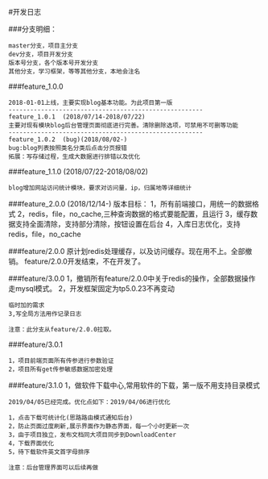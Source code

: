 #开发日志

###分支明细：

	master分支，项目主分支
	dev分支，项目开发分支
	版本号分支，各个版本号开发分支
	其他分支，学习框架，等等其他分支，本地会注名

###feature_1.0.0

	2018-01-01上线，主要实现blog基本功能。为此项目第一版
	------------------------------------------------------
	feature_1.0.1  (2018/07/14-2018/07/22)
    主要对现有模块blog后台管理页面彻底进行完善。清除删除选项，可禁用不可删等功能
	------------------------------------------------------
	feature_1.0.2  (bug)(2018/08/02-)
	bug:blog列表按照类名分类后点击分页报错
	拓展：写存储过程，生成大数据进行排错以及优化

###feature_1.1.0  (2018/07/22-2018/08/02)

    blog增加网站访问统计模块，要求对访问量，ip，归属地等详细统计

###feature_2.0.0  (2018/12/14-)
	版本目标：
	1，所有前端接口，用统一的数据格式
	2，redis，file，no_cache,三种查询数据的格式要能配置，且运行
	3，缓存数据支持全面清除，支持部分清除，按钮设置在后台
	4，入库日志优化，支持redis，file，no_cache

###feature/2.0.0
	原计划redis处理缓存，以及访问缓存。现在用不上。全部撤销。
	feature/2.0.0开发结束，不在开发了。

###feature/3.0.0
	1，撤销所有feature/2.0.0中关于redis的操作，全部数据操作走mysql模式。
	2，开发框架固定为tp5.0.23不再变动

	临时加的需求
	3,写全局方法用作记录日志

	注意：此分支从feature/2.0.0拉取。

###feature/3.0.1

	1，项目前端页面所有传参进行参数验证
	2，项目所有get传参敏感数据加密处理

###feature/3.1.0
    1，做软件下载中心,常用软件的下载，第一版不用支持目录模式

    2019/04/05已经完成。优化点如下：2019/04/06进行优化

    1，点击下载可统计化(思路路由模式通知后台)
    2，防止页面过度刷新,展示界面作为静态界面，每一个小时更新一次
    3，由于项目独立，发布文档同大项目同步到DownloadCenter
    4，下载界面优化
    5，待下载软件英文首字母排序

    注意：后台管理界面可以后续再做


